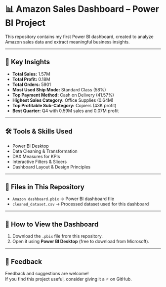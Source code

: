 # 📊 Amazon Sales Dashboard – Power BI Project

This repository contains my first Power BI dashboard, created to analyze Amazon sales data and extract meaningful business insights.

---

## 🔑 Key Insights
- **Total Sales:** 1.57M  
- **Total Profit:** 0.18M  
- **Total Orders:** 5901  
- **Most Used Ship Mode:** Standard Class (58%)  
- **Top Payment Method:** Cash on Delivery (41.57%)  
- **Highest Sales Category:** Office Supplies (0.64M)  
- **Top Profitable Sub-Category:** Copiers (43K profit)  
- **Best Quarter:** Q4 with 0.59M sales and 0.07M profit  

---

## 🛠 Tools & Skills Used
- Power BI Desktop  
- Data Cleaning & Transformation  
- DAX Measures for KPIs  
- Interactive Filters & Slicers  
- Dashboard Layout & Design Principles  

---

## 📂 Files in This Repository
- `Amazon dashboard.pbix` → Power BI dashboard file  
- `cleaned_dataset.csv` → Processed dataset used for this dashboard  

---

## 📌 How to View the Dashboard
1. Download the `.pbix` file from this repository.  
2. Open it using **Power BI Desktop** (free to download from Microsoft).  

---

## 💬 Feedback
Feedback and suggestions are welcome!  
If you find this project useful, consider giving it a ⭐ on GitHub.
